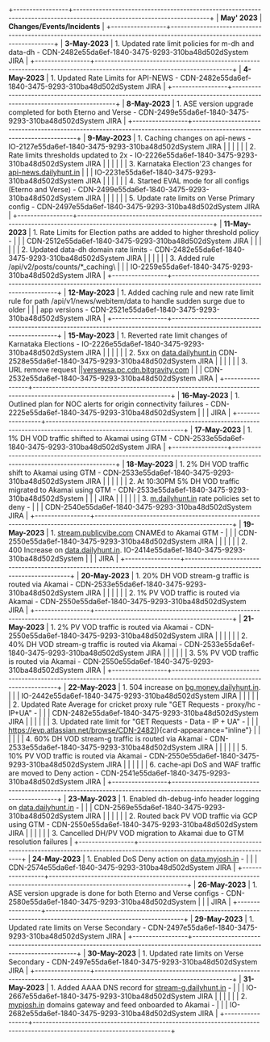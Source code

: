 +-----------------+------------------------------------------------------------------------------------------------------------------------+
| **May\' 2023**  | **Changes/Events/Incidents**                                                                                           |
+-----------------+------------------------------------------------------------------------------------------------------------------------+
| **3-May-2023**  | 1.  Updated rate limit policies for m-dh and data-dh - CDN-2482e55da6ef-1840-3475-9293-310ba48d502dSystem JIRA         |
+-----------------+------------------------------------------------------------------------------------------------------------------------+
| **4-May-2023**  | 1.  Updated Rate Limits for API-NEWS - CDN-2482e55da6ef-1840-3475-9293-310ba48d502dSystem JIRA                         |
+-----------------+------------------------------------------------------------------------------------------------------------------------+
| **8-May-2023**  | 1.  ASE version upgrade completed for both Eterno and Verse - CDN-2499e55da6ef-1840-3475-9293-310ba48d502dSystem JIRA  |
+-----------------+------------------------------------------------------------------------------------------------------------------------+
| **9-May-2023**  | 1.  Caching changes on api-news - IO-2127e55da6ef-1840-3475-9293-310ba48d502dSystem JIRA                               |
|                 |                                                                                                                        |
|                 | 2.  Rate limits thresholds updated to 2x - IO-2226e55da6ef-1840-3475-9293-310ba48d502dSystem JIRA                      |
|                 |                                                                                                                        |
|                 | 3.  Karnataka Election'23 changes for [api-news.dailyhunt.in](http://api-news.dailyhunt.in)                            |
|                 |     IO-2231e55da6ef-1840-3475-9293-310ba48d502dSystem JIRA                                                             |
|                 |                                                                                                                        |
|                 | 4.  Started EVAL mode for all configs (Eterno and Verse) - CDN-2499e55da6ef-1840-3475-9293-310ba48d502dSystem JIRA     |
|                 |                                                                                                                        |
|                 | 5.  Update rate limits on Verse Primary config - CDN-2497e55da6ef-1840-3475-9293-310ba48d502dSystem JIRA               |
+-----------------+------------------------------------------------------------------------------------------------------------------------+
| **11-May-2023** | 1.  Rate Limits for Election paths are added to higher threshold policy -                                              |
|                 |     CDN-2512e55da6ef-1840-3475-9293-310ba48d502dSystem JIRA                                                            |
|                 |                                                                                                                        |
|                 | 2.  Updated data-dh domain rate limits - CDN-2482e55da6ef-1840-3475-9293-310ba48d502dSystem JIRA                       |
|                 |                                                                                                                        |
|                 | 3.  Added rule /api/v2/posts/counts/\*\_caching\                                                                       |
|                 |     IO-2259e55da6ef-1840-3475-9293-310ba48d502dSystem JIRA                                                             |
+-----------------+------------------------------------------------------------------------------------------------------------------------+
| **12-May-2023** | 1.  Added caching rule and new rate limit rule for path /api/v1/news/webitem/data to handle sudden surge due to older  |
|                 |     app versions - CDN-2521e55da6ef-1840-3475-9293-310ba48d502dSystem JIRA                                             |
+-----------------+------------------------------------------------------------------------------------------------------------------------+
| **15-May-2023** | 1.  Reverted rate limit changes of Karnataka Elections - IO-2226e55da6ef-1840-3475-9293-310ba48d502dSystem JIRA        |
|                 |                                                                                                                        |
|                 | 2.  5xx on [data.dailyhunt.in](http://data.dailyhunt.in) CDN-2528e55da6ef-1840-3475-9293-310ba48d502dSystem JIRA       |
|                 |                                                                                                                        |
|                 | 3.  URL remove request \|\|[versewsa.pc.cdn.bitgravity.com](http://versewsa.pc.cdn.bitgravity.com)                     |
|                 |     CDN-2532e55da6ef-1840-3475-9293-310ba48d502dSystem JIRA                                                            |
+-----------------+------------------------------------------------------------------------------------------------------------------------+
| **16-May-2023** | 1.  Outlined plan for NOC alerts for origin connectivity failures - CDN-2225e55da6ef-1840-3475-9293-310ba48d502dSystem |
|                 |     JIRA                                                                                                               |
+-----------------+------------------------------------------------------------------------------------------------------------------------+
| **17-May-2023** | 1.  1% DH VOD traffic shifted to Akamai using GTM - CDN-2533e55da6ef-1840-3475-9293-310ba48d502dSystem JIRA            |
+-----------------+------------------------------------------------------------------------------------------------------------------------+
| **18-May-2023** | 1.  2% DH VOD traffic shift to Akamai using GTM - CDN-2533e55da6ef-1840-3475-9293-310ba48d502dSystem JIRA              |
|                 |                                                                                                                        |
|                 | 2.  At 10:30PM 5% DH VOD traffic migrated to Akamai using GTM - CDN-2533e55da6ef-1840-3475-9293-310ba48d502dSystem     |
|                 |     JIRA                                                                                                               |
|                 |                                                                                                                        |
|                 | 3.  [m.dailyhunt.in](http://m.dailyhunt.in) rate policies set to deny -                                                |
|                 |     CDN-2540e55da6ef-1840-3475-9293-310ba48d502dSystem JIRA                                                            |
+-----------------+------------------------------------------------------------------------------------------------------------------------+
| **19-May-2023** | 1.  [stream.publicvibe.com](http://stream.publicvibe.com) CNAMEd to Akamai GTM -                                       |
|                 |     CDN-2550e55da6ef-1840-3475-9293-310ba48d502dSystem JIRA                                                            |
|                 |                                                                                                                        |
|                 | 2.  400 Increase on [data.dailyhunt.in](http://data.dailyhunt.in). IO-2414e55da6ef-1840-3475-9293-310ba48d502dSystem   |
|                 |     JIRA                                                                                                               |
+-----------------+------------------------------------------------------------------------------------------------------------------------+
| **20-May-2023** | 1.  20% DH VOD stream-g traffic is routed via Akamai - CDN-2533e55da6ef-1840-3475-9293-310ba48d502dSystem JIRA         |
|                 |                                                                                                                        |
|                 | 2.  1% PV VOD traffic is routed via Akamai - CDN-2550e55da6ef-1840-3475-9293-310ba48d502dSystem JIRA                   |
+-----------------+------------------------------------------------------------------------------------------------------------------------+
| **21-May-2023** | 1.  2% PV VOD traffic is routed via Akamai - CDN-2550e55da6ef-1840-3475-9293-310ba48d502dSystem JIRA                   |
|                 |                                                                                                                        |
|                 | 2.  40% DH VOD stream-g traffic is routed via Akamai - CDN-2533e55da6ef-1840-3475-9293-310ba48d502dSystem JIRA         |
|                 |                                                                                                                        |
|                 | 3.  5% PV VOD traffic is routed via Akamai - CDN-2550e55da6ef-1840-3475-9293-310ba48d502dSystem JIRA                   |
+-----------------+------------------------------------------------------------------------------------------------------------------------+
| **22-May-2023** | 1.  504 increase on [bg.money.dailyhunt.in](http://bg.money.dailyhunt.in).                                             |
|                 |     IO-2442e55da6ef-1840-3475-9293-310ba48d502dSystem JIRA                                                             |
|                 |                                                                                                                        |
|                 | 2.  Updated Rate Average for cricket proxy rule \"GET Requests - proxy/hc - IP+UA\" -                                  |
|                 |     CDN-2482e55da6ef-1840-3475-9293-310ba48d502dSystem JIRA                                                            |
|                 |                                                                                                                        |
|                 | 3.  Updated rate limit for \"GET Requests - Data - IP + UA\" -                                                         |
|                 |     [https://evp.atlassian.net/browse/CDN-2482)](https://evp.atlassian.net/browse/CDN-2482)){card-appearance="inline"} |
|                 |                                                                                                                        |
|                 | 4.  60% DH VOD stream-g traffic is routed via Akamai - CDN-2533e55da6ef-1840-3475-9293-310ba48d502dSystem JIRA         |
|                 |                                                                                                                        |
|                 | 5.  10% PV VOD traffic is routed via Akamai - CDN-2550e55da6ef-1840-3475-9293-310ba48d502dSystem JIRA                  |
|                 |                                                                                                                        |
|                 | 6.  cache-api DoS and WAF traffic are moved to Deny action - CDN-2541e55da6ef-1840-3475-9293-310ba48d502dSystem JIRA   |
+-----------------+------------------------------------------------------------------------------------------------------------------------+
| **23-May-2023** | 1.  Enabled dh-debug-info header logging on [data.dailyhunt.in](http://data.dailyhunt.in) -                            |
|                 |     CDN-2569e55da6ef-1840-3475-9293-310ba48d502dSystem JIRA                                                            |
|                 |                                                                                                                        |
|                 | 2.  Routed back PV VOD traffic via GCP using GTM - CDN-2550e55da6ef-1840-3475-9293-310ba48d502dSystem JIRA             |
|                 |                                                                                                                        |
|                 | 3.  Cancelled DH/PV VOD migration to Akamai due to GTM resolution failures                                             |
+-----------------+------------------------------------------------------------------------------------------------------------------------+
| **24-May-2023** | 1.  Enabled DoS Deny action on [data.myjosh.in](http://data.myjosh.in) -                                               |
|                 |     CDN-2574e55da6ef-1840-3475-9293-310ba48d502dSystem JIRA                                                            |
+-----------------+------------------------------------------------------------------------------------------------------------------------+
| **26-May-2023** | 1.  ASE version upgrade is done for both Eterno and Verse configs - CDN-2580e55da6ef-1840-3475-9293-310ba48d502dSystem |
|                 |     JIRA                                                                                                               |
+-----------------+------------------------------------------------------------------------------------------------------------------------+
| **29-May-2023** | 1.  Updated rate limits on Verse Secondary - CDN-2497e55da6ef-1840-3475-9293-310ba48d502dSystem JIRA                   |
+-----------------+------------------------------------------------------------------------------------------------------------------------+
| **30-May-2023** | 1.  Updated rate limits on Verse Secondary - CDN-2497e55da6ef-1840-3475-9293-310ba48d502dSystem JIRA                   |
+-----------------+------------------------------------------------------------------------------------------------------------------------+
| **31-May-2023** | 1.  Added AAAA DNS record for [stream-g.dailyhunt.in](http://stream-g.dailyhunt.in) -                                  |
|                 |     IO-2667e55da6ef-1840-3475-9293-310ba48d502dSystem JIRA                                                             |
|                 |                                                                                                                        |
|                 | 2.  [mypjosh.in](http://mypjosh.in) domains gateway and feed onboarded to Akamai -                                     |
|                 |     IO-2682e55da6ef-1840-3475-9293-310ba48d502dSystem JIRA                                                             |
+-----------------+------------------------------------------------------------------------------------------------------------------------+
